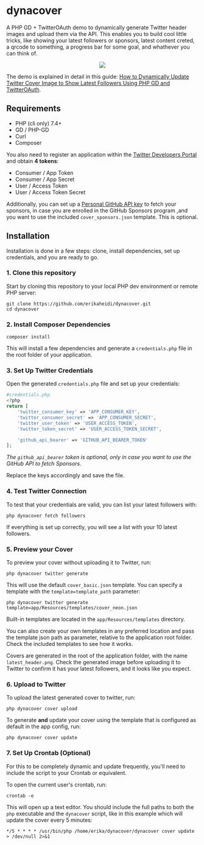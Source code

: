 # dynacover

A PHP GD + TwitterOAuth demo to dynamically generate Twitter header images and upload them via the API. This enables you to build cool little tricks, like showing your latest followers or sponsors, latest content creted, a qrcode to something, a progress bar for some goal, and whathever you can think of.

<p align="center">
<img src="https://user-images.githubusercontent.com/293241/120513746-dc32e600-c3cc-11eb-862e-e7058f78fbfe.png"/>
</p>

The demo is explained in detail in this guide: [How to Dynamically Update Twitter Cover Image to Show Latest Followers Using PHP GD and TwitterOAuth](https://dev.to/erikaheidi/how-to-dynamically-update-twitter-cover-image-to-show-latest-followers-using-php-gd-and-twitteroauth-62n).

## Requirements

- PHP (cli only) 7.4+
- GD / PHP-GD
- Curl
- Composer

You also need to register an application within the [Twitter Developers Portal](https://dev.twitter.com) and obtain **4 tokens**:

- Consumer / App Token
- Consumer / App Secret
- User / Access Token
- User / Access Token Secret

Additionally, you can set up a [Personal GitHub API key](https://github.com/settings/tokens) to fetch your sponsors, in case you are enrolled in the GitHub Sponsors program ,and you want to use the included `cover_sponsors.json` template. This is optional.

## Installation

Installation is done in a few steps: clone, install dependencies, set up credentials, and you are ready to go.

### 1. Clone this repository

Start by cloning this repository to your local PHP dev environment or remote PHP server:

```shell
git clone https://github.com/erikaheidi/dynacover.git
cd dynacover
```

### 2. Install Composer Dependencies

```shell
composer install
```
This will install a few dependencies and generate a `credentials.php` file in the root folder of your application.

### 3. Set Up Twitter Credentials

Open the generated `credentials.php` file and set up your credentials:

```php
#credentials.php
<?php
return [
    'twitter_consumer_key' => 'APP_CONSUMER_KEY',
    'twitter_consumer_secret' => 'APP_CONSUMER_SECRET',
    'twitter_user_token' => 'USER_ACCESS_TOKEN',
    'twitter_token_secret' => 'USER_ACCESS_TOKEN_SECRET',

    'github_api_bearer' => 'GITHUB_API_BEARER_TOKEN'
];
```
_The `github_api_bearer` token is optional, only in case you want to use the GitHub API to fetch Sponsors._

Replace the keys accordingly and save the file.

### 4. Test Twitter Connection

To test that your credentials are valid, you can list your latest followers with:

```shell
php dynacover fetch followers
```

If everything is set up correctly, you will see a list with your 10 latest followers.

### 5. Preview your Cover

To preview your cover without uploading it to Twitter, run:

```shell
php dynacover twitter generate
```

This will use the default `cover_basic.json` template. You can specify a template with the `template=template_path` parameter:

```shell
php dynacover twitter generate template=app/Resources/templates/cover_neon.json
```

Built-in templates are located in the `app/Resources/templates` directory.

You can also create your own templates in any preferred location and pass the template json path as parameter, relative to the application root folder. Check the included templates to see how it works.

Covers are generated in the root of the application folder, with the name `latest_header.png`. Check the generated image before uploading it to Twitter to confirm it has your latest followers, and it looks like you expect.

### 6. Upload to Twitter

To upload the latest generated cover to twitter, run:

```shell
php dynacover cover upload
```
To generate **and** update your cover using the template that is configured as default in the app config, run:

```shell
php dynacover cover update
```

### 7. Set Up Crontab (Optional)

For this to be completely dynamic and update frequently, you'll need to include the script to your Crontab or equivalent.

To open the current user's crontab, run:

```shell
crontab -e
```

This will open up a text editor. You should include the full paths to both the `php` executable and the `dynacover` script, like in this example which will update the cover every 5 minutes:

```
*/5 * * * * /usr/bin/php /home/erika/dynacover/dynacover cover update > /dev/null 2>&1
```

